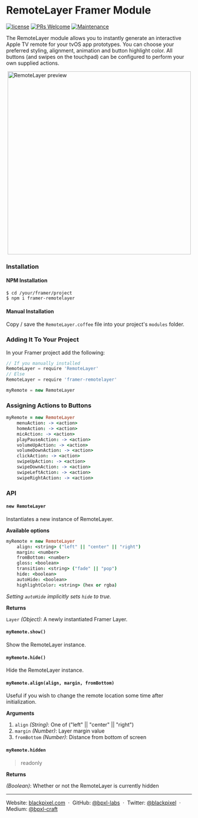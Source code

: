 # RemoteLayer Framer Module

[![license](https://img.shields.io/github/license/bpxl-labs/RemoteLayer.svg)](https://opensource.org/licenses/MIT)
[![PRs Welcome](https://img.shields.io/badge/PRs-welcome-brightgreen.svg)](.github/CONTRIBUTING.md)
[![Maintenance](https://img.shields.io/maintenance/yes/2017.svg)]()

The RemoteLayer module allows you to instantly generate an interactive Apple TV remote for your tvOS app prototypes. You can choose your preferred styling, alignment, animation and button highlight color. All buttons (and swipes on the touchpad) can be configured to perform your own supplied actions.

<img src="https://cloud.githubusercontent.com/assets/935/16821270/e57262d6-491a-11e6-82ee-e1db13fe6522.png" width="497" style="display: block; margin: auto" alt="RemoteLayer preview" />

### Installation

#### NPM Installation

```
$ cd /your/framer/project
$ npm i framer-remotelayer
```

#### Manual Installation

Copy / save the `RemoteLayer.coffee` file into your project's `modules` folder.

### Adding It To Your Project

In your Framer project add the following:

```javascript
// If you manually installed
RemoteLayer = require 'RemoteLayer'
// Else
RemoteLayer = require 'framer-remotelayer'

myRemote = new RemoteLayer
```

### Assigning Actions to Buttons

```coffeescript
myRemote = new RemoteLayer
	menuAction: -> <action>
	homeAction: -> <action>
	micAction: -> <action>
	playPauseAction: -> <action>
	volumeUpAction: -> <action>
	volumeDownAction: -> <action>
	clickAction: -> <action>
	swipeUpAction: -> <action>
	swipeDownAction: -> <action>
	swipeLeftAction: -> <action>
	swipeRightAction: -> <action>
```

### API

#### `new RemoteLayer`

Instantiates a new instance of RemoteLayer.

**Available options**

```coffeescript
myRemote = new RemoteLayer
	align: <string> ("left" || "center" || "right")
	margin: <number>
	fromBottom: <number>
	gloss: <boolean>
	transition: <string> ("fade" || "pop")
	hide: <boolean>
	autoHide: <boolean>
	highlightColor: <string> (hex or rgba)
```

_Setting `autoHide` implicitly sets `hide` to true._

**Returns**

`Layer` _(Object)_: A newly instantiated Framer Layer.

#### `myRemote.show()`

Show the RemoteLayer instance.

#### `myRemote.hide()`

Hide the RemoteLayer instance.

#### `myRemote.align(align, margin, fromBottom)`

Useful if you wish to change the remote location some time after initialization.

**Arguments**

1. `align` _(String)_: One of ("left" || "center" || "right")
2. `margin` _(Number)_: Layer margin value
3. `fromBottom` _(Number)_: Distance from bottom of screen

#### `myRemote.hidden`

> readonly

**Returns**

_(Boolean)_: Whether or not the RemoteLayer is currently hidden

---

Website: [blackpixel.com](https://blackpixel.com) &nbsp;&middot;&nbsp;
GitHub: [@bpxl-labs](https://github.com/bpxl-labs/) &nbsp;&middot;&nbsp;
Twitter: [@blackpixel](https://twitter.com/blackpixel) &nbsp;&middot;&nbsp;
Medium: [@bpxl-craft](https://medium.com/bpxl-craft)
